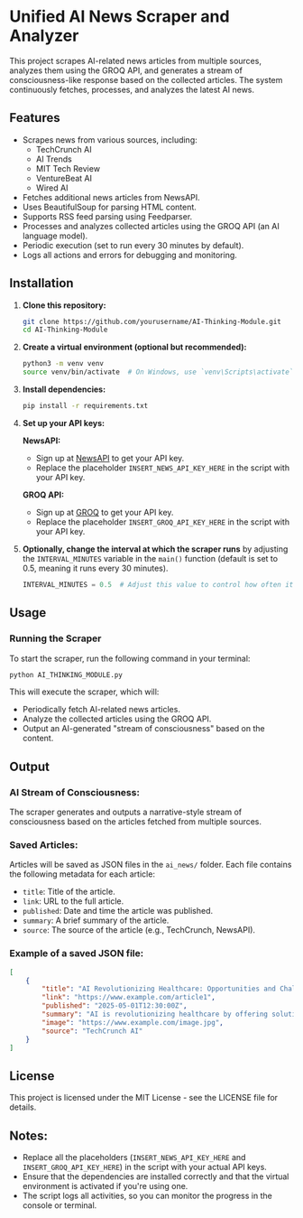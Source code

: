 # Unified AI News Scraper and Analyzer

This project scrapes AI-related news articles from multiple sources, analyzes them using the GROQ API, and generates a stream of consciousness-like response based on the collected articles. The system continuously fetches, processes, and analyzes the latest AI news.

## Features

- Scrapes news from various sources, including:
  - TechCrunch AI
  - AI Trends
  - MIT Tech Review
  - VentureBeat AI
  - Wired AI
- Fetches additional news articles from NewsAPI.
- Uses BeautifulSoup for parsing HTML content.
- Supports RSS feed parsing using Feedparser.
- Processes and analyzes collected articles using the GROQ API (an AI language model).
- Periodic execution (set to run every 30 minutes by default).
- Logs all actions and errors for debugging and monitoring.

## Installation

1. **Clone this repository:**

    ```bash
    git clone https://github.com/yourusername/AI-Thinking-Module.git
    cd AI-Thinking-Module
    ```

2. **Create a virtual environment (optional but recommended):**

    ```bash
    python3 -m venv venv
    source venv/bin/activate  # On Windows, use `venv\Scripts\activate`
    ```

3. **Install dependencies:**

    ```bash
    pip install -r requirements.txt
    ```

4. **Set up your API keys:**

    **NewsAPI:**
    - Sign up at [NewsAPI](https://newsapi.org/) to get your API key.
    - Replace the placeholder `INSERT_NEWS_API_KEY_HERE` in the script with your API key.

    **GROQ API:**
    - Sign up at [GROQ](https://www.groq.com/) to get your API key.
    - Replace the placeholder `INSERT_GROQ_API_KEY_HERE` in the script with your API key.

5. **Optionally, change the interval at which the scraper runs** by adjusting the `INTERVAL_MINUTES` variable in the `main()` function (default is set to 0.5, meaning it runs every 30 minutes).

    ```python
    INTERVAL_MINUTES = 0.5  # Adjust this value to control how often it runs
    ```

## Usage

### Running the Scraper

To start the scraper, run the following command in your terminal:

```bash
python AI_THINKING_MODULE.py
```

This will execute the scraper, which will:

- Periodically fetch AI-related news articles.
- Analyze the collected articles using the GROQ API.
- Output an AI-generated "stream of consciousness" based on the content.

## Output

### AI Stream of Consciousness:
The scraper generates and outputs a narrative-style stream of consciousness based on the articles fetched from multiple sources.

### Saved Articles:
Articles will be saved as JSON files in the `ai_news/` folder. Each file contains the following metadata for each article:

- `title`: Title of the article.
- `link`: URL to the full article.
- `published`: Date and time the article was published.
- `summary`: A brief summary of the article.
- `source`: The source of the article (e.g., TechCrunch, NewsAPI).

### Example of a saved JSON file:

```json
[
    {
        "title": "AI Revolutionizing Healthcare: Opportunities and Challenges",
        "link": "https://www.example.com/article1",
        "published": "2025-05-01T12:30:00Z",
        "summary": "AI is revolutionizing healthcare by offering solutions for diagnostics and treatments.",
        "image": "https://www.example.com/image.jpg",
        "source": "TechCrunch AI"
    }
]
```
## License
This project is licensed under the MIT License - see the LICENSE file for details.

## Notes:
- Replace all the placeholders (`INSERT_NEWS_API_KEY_HERE` and `INSERT_GROQ_API_KEY_HERE`) in the script with your actual API keys.
- Ensure that the dependencies are installed correctly and that the virtual environment is activated if you're using one.
- The script logs all activities, so you can monitor the progress in the console or terminal.
